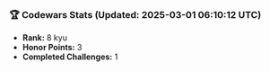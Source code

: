 ### 🏆 Codewars Stats (Updated: 2025-03-01 06:10:12 UTC)

- **Rank:** 8 kyu
- **Honor Points:** 3
- **Completed Challenges:** 1
